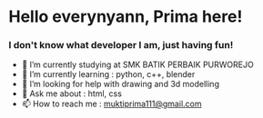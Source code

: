 <h1>Hello everynyann, Prima here!</h1>
<h3>I don't know what developer I am, just having fun!</h3>


- 🔭 I’m currently studying at SMK BATIK PERBAIK PURWOREJO
- 🌱 I’m currently learning : python, c++, blender
- 🤔 I’m looking for help with drawing and 3d modelling
- 💬 Ask me about : html, css
- 📫 How to reach me : muktiprima111@gmail.com
